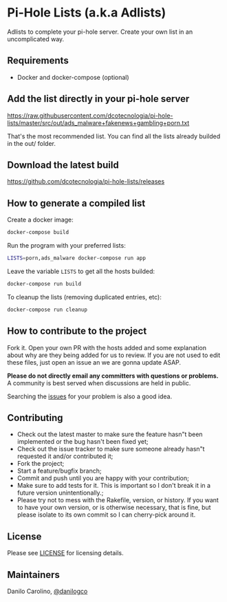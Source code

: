 # Pi-Hole Lists (a.k.a Adlists)

Adlists to complete your pi-hole server.
Create your own list in an uncomplicated way.

## Requirements

- Docker and docker-compose (optional)

## Add the list directly in your pi-hole server

<https://raw.githubusercontent.com/dcotecnologia/pi-hole-lists/master/src/out/ads_malware+fakenews+gambling+porn.txt>

That's the most recommended list. You can find all the lists already builded in the out/ folder.

## Download the latest build

<https://github.com/dcotecnologia/pi-hole-lists/releases>

## How to generate a compiled list

Create a docker image:

```sh
docker-compose build
```

Run the program with your preferred lists:

```sh
LISTS=porn,ads_malware docker-compose run app
```

Leave the variable `LISTS` to get all the hosts builded:

```sh
docker-compose run build
```

To cleanup the lists (removing duplicated entries, etc):

```sh
docker-compose run cleanup
```

## How to contribute to the project

Fork it. Open your own PR with the hosts added and some explanation about why are they being added for us to review. If you are not used to edit these files, just open an issue an we are gonna update ASAP.

**Please do not directly email any committers with questions or problems.**  A community is best served when discussions are held in public.

Searching the [issues](https://github.com/dcotecnologia/pi-hole-lists/issues) for your problem is also a good idea.

## Contributing

- Check out the latest master to make sure the feature hasn"t been implemented or the bug hasn't been fixed yet;
- Check out the issue tracker to make sure someone already hasn"t requested it and/or contributed it;
- Fork the project;
- Start a feature/bugfix branch;
- Commit and push until you are happy with your contribution;
- Make sure to add tests for it. This is important so I don't break it in a future version unintentionally.;
- Please try not to mess with the Rakefile, version, or history. If you want to have your own version, or is otherwise necessary, that is fine, but please isolate to its own commit so I can cherry-pick around it.

## License

Please see [LICENSE](LICENSE) for licensing details.

## Maintainers

Danilo Carolino, [@danilogco](https://github.com/danilogco)